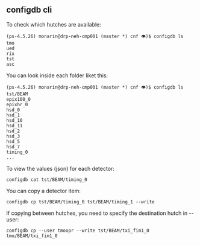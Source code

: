 ## configdb cli
To check which hutches are available:
```
(ps-4.5.26) monarin@drp-neh-cmp001 (master *) cnf 👁)$ configdb ls
tmo
ued
rix
tst
asc
```
You can look inside each folder liket this:
```
(ps-4.5.26) monarin@drp-neh-cmp001 (master *) cnf 👁)$ configdb ls tst/BEAM
epix100_0
epixhr_0
hsd_0
hsd_1
hsd_10
hsd_11
hsd_2
hsd_3
hsd_5
hsd_7
timing_0
...
```
To view the values (json) for each detector:
```
configdb cat tst/BEAM/timing_0
```
You can copy a detector item:
```
configdb cp tst/BEAM/timing_0 tst/BEAM/timing_1 --write
```
If copying between hutches, you need to specify the destination hutch in --user:
```
configdb cp --user tmoopr --write tst/BEAM/txi_fim1_0 tmo/BEAM/txi_fim1_0
```
